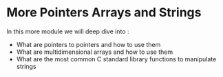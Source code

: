 # More Pointers Arrays and Strings

In this more module we will deep dive into :
 - What are pointers to pointers and how to use them
 - What are multidimensional arrays and how to use them
 - What are the most common C standard library functions to manipulate strings